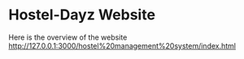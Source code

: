 # Hostel-Dayz Website 
Here is the overview of the website 
http://127.0.0.1:3000/hostel%20management%20system/index.html

